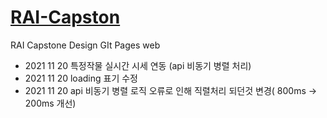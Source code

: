 # [RAI-Capston](https://soplay.github.io/RAI-Capston/)

RAI Capstone Design GIt Pages web

- 2021 11 20 특정작물 실시간 시세 연동 (api 비동기 병렬 처리)
- 2021 11 20 loading 표기 수정
- 2021 11 20 api 비동기 병렬 로직 오류로 인해 직렬처리 되던것 변경( 800ms -> 200ms 개선)

